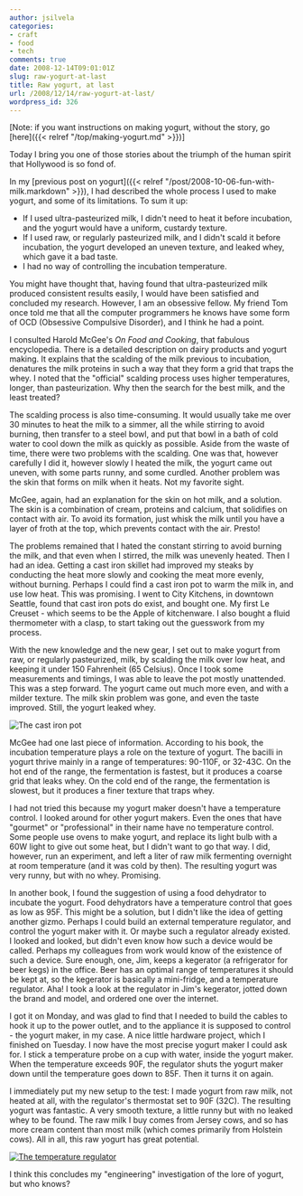 ```yaml
---
author: jsilvela
categories:
- craft
- food
- tech
comments: true
date: 2008-12-14T09:01:01Z
slug: raw-yogurt-at-last
title: Raw yogurt, at last
url: /2008/12/14/raw-yogurt-at-last/
wordpress_id: 326
---
```


[Note: if you want instructions on making yogurt, without the story, go
[here]({{< relref "/top/making-yogurt.md" >}})]

Today I bring you one of those stories about the triumph of the human spirit that Hollywood is so fond of.

In my [previous post on yogurt]({{< relref "/post/2008-10-06-fun-with-milk.markdown" >}}), I had described the whole process I used to make yogurt, and some of its limitations.
To sum it up:

* If I used ultra-pasteurized milk, I didn't need to heat it before incubation, and the yogurt would have a uniform, custardy texture.
* If I used raw, or regularly pasteurized milk, and I didn't scald it before incubation, the yogurt developed an uneven texture, and leaked whey, which gave it a bad taste.
* I had no way of controlling the incubation temperature.

You might have thought that, having found that ultra-pasteurized milk produced consistent results easily, I would have been satisfied and concluded my research. However, I am an obsessive fellow. My friend Tom once told me that all the computer programmers he knows have some form of OCD (Obsessive Compulsive Disorder), and I think he had a point.

I consulted Harold McGee's _On Food and Cooking_, that fabulous encyclopedia. There is a detailed description on dairy products and yogurt making. It explains that the scalding of the milk previous to incubation, denatures the milk proteins in such a way that they form a grid that traps the whey. I noted that the "official" scalding process uses higher temperatures, longer, than pasteurization. Why then the search for the best milk, and the least treated?

The scalding process is also time-consuming. It would usually take me over 30 minutes to heat the milk to a simmer, all the while stirring to avoid burning, then transfer to a steel bowl, and put that bowl in a bath of cold water to cool down the milk as quickly as possible. Aside from the waste of time, there were two problems with the scalding. One was that, however carefully I did it, however slowly I heated the milk, the yogurt came out uneven, with some parts runny, and some curdled. Another problem was the skin that forms on milk when it heats. Not my favorite sight.

McGee, again, had an explanation for the skin on hot milk, and a solution. The skin is a combination of cream, proteins and calcium, that solidifies on contact with air. To avoid its formation, just whisk the milk until you have a layer of froth at the top, which prevents contact with the air. Presto!

The problems remained that I hated the constant stirring to avoid burning the milk, and that even when I stirred, the milk was unevenly heated. Then I had an idea. Getting a cast iron skillet had improved my steaks by conducting the heat more slowly and cooking the meat more evenly, without burning. Perhaps I could find a cast iron pot to warm the milk in, and use low heat. This was promising. I went to City Kitchens, in downtown Seattle, found that cast iron pots do exist, and bought one. My first Le Creuset - which seems to be the Apple of kitchenware. I also bought a fluid thermometer with a clasp, to start taking out the guesswork from my process.

With the new knowledge and the new gear, I set out to make yogurt from raw, or regularly pasteurized, milk, by scalding the milk over low heat, and keeping it under 150 Fahrenheit (65 Celsius). Once I took some measurements and timings, I was able to leave the pot mostly unattended.
This was a step forward. The yogurt came out much more even, and with a milder texture. The milk skin problem was gone, and even the taste improved. Still, the yogurt leaked whey.

![The cast iron pot](http://jsilvela.smugmug.com/photos/408466444_3ZA2d-S.jpg)

McGee had one last piece of information. According to his book, the incubation temperature plays a role on the texture of yogurt. The bacilli in yogurt thrive mainly in a range of temperatures: 90-110F, or 32-43C. On the hot end of the range, the fermentation is fastest, but it produces  a coarse grid that leaks whey. On the cold end of the range, the fermentation is slowest, but it produces a finer texture that traps whey.

I had not tried this because my yogurt maker doesn't have a temperature control. I looked around for other yogurt makers. Even the ones that have "gourmet" or "professional" in their name have no temperature control. Some people use ovens to make yogurt, and replace its light bulb with a 60W light to give out some heat, but I didn't want to go that way. I did, however, run an experiment, and left a liter of raw milk fermenting overnight at room temperature (and it was cold by then). The resulting yogurt was very runny, but with no whey. Promising.

In another book, I found the suggestion of using a food dehydrator to incubate the yogurt. Food dehydrators have a temperature control that goes as low as 95F. This might be a solution, but I didn't like the idea of getting another gizmo. Perhaps I could build an external temperature regulator, and control the yogurt maker with it. Or maybe such a regulator already existed. I looked and looked, but didn't even know how such a device would be called.
Perhaps my colleagues from work would know of the existence of such a device. Sure enough, one, Jim, keeps a kegerator (a refrigerator for beer kegs) in the office. Beer has an optimal range of temperatures it should be kept at, so the kegerator is basically a mini-fridge, and a temperature regulator. Aha! I took a look at the regulator in Jim's kegerator, jotted down the brand and model, and ordered one over the internet.

I got it on Monday, and was glad to find that I needed to build the cables to hook it up to the power outlet, and to the appliance it is supposed to control - the yogurt maker, in my case. A nice little hardware project, which I finished on Tuesday. I now have the most precise yogurt maker I could ask for. I stick a temperature probe on a cup with water, inside the yogurt maker. When the temperature exceeds 90F, the regulator shuts the yogurt maker down until the temperature goes down to 85F. Then it turns it on again.

I immediately put my new setup to the test: I made yogurt  from raw milk, not heated at all, with the regulator's thermostat set to 90F (32C). The resulting yogurt was fantastic. A very smooth texture, a little runny but with no leaked whey to be found. The raw milk I buy comes from Jersey cows, and so has more cream content than most milk (which comes primarily from Holstein cows). All in all, this raw yogurt has great potential.

[![The temperature regulator](http://jsilvela.smugmug.com/photos/434514571_Y2UKx-S.jpg)](http://jsilvela.smugmug.com/gallery/5019150_Y3JuM/1/434514571_Y2UKx#434514571_Y2UKx-A-LB)

I think this concludes my "engineering" investigation of the lore of yogurt, but who knows?
